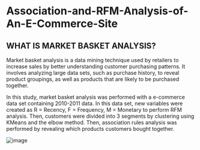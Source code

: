 # Association-and-RFM-Analysis-of-An-E-Commerce-Site

## WHAT IS MARKET BASKET ANALYSIS?
 Market basket analysis is a data mining technique used by retailers to increase sales by better understanding customer purchasing patterns. It involves analyzing large data sets, such as purchase history, to reveal product groupings, as well as products that are likely to be purchased together.

In this study, market basket analysis was performed with a e-commerce data set containing 2010-2011 data. In this data set, new variables were created as R = Recency, F = Frequency, M = Monetary to perform RFM analysis. Then, customers were divided into 3 segments by clustering using KMeans and the elbow method. Then, association rules analysis was performed by revealing which products customers bought together.

![image](https://github.com/baturalpsert/Association-and-RFM-Analysis/assets/159598086/74265f26-73a3-47cd-95de-098de8fb2259)
